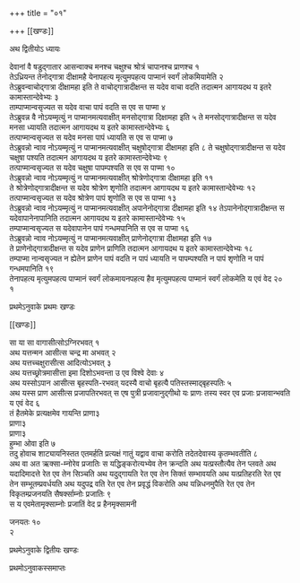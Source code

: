 +++
title = "०१"

+++
[[खण्डः]]


अथ द्वितीयोऽ ध्यायः

देवानां वै षडुद्गातार आसन्वाक्च मनश्च चक्षुश्च श्रोत्रं चापानश्च
प्राणश्च १   
तेऽध्रियन्त तेनोद्गात्रा दीक्षामहै येनापहत्य
मृत्युमपहत्य पाप्मानं स्वर्गं लोकमियामेति २   
तेऽब्रुवन्वाचोद्गात्रा
दीक्षामहा इति ते वाचोद्गात्रादीक्षन्त स यदेव वाचा वदति तदात्मन
आगायदथ य इतरे कामास्तान्देवेभ्यः ३   
ताम्पाप्मान्वसृज्यत स यदेव वाचा
पापं वदति स एव स पाप्मा ४   
तेऽब्रुवन्न वै नोऽयम्मृत्युं न
पाप्मानमत्यवाक्षीत् मनसोद्गात्रा दिक्षामहा इति ५
ते मनसोद्गात्रादीक्षन्त स यदेव मनसा ध्यायति तदात्मन आगायदथ य इतरे
कामास्तान्देवेभ्यः ६   
तत्पाप्मान्वसृज्यत स यदेव मनसा पापं
ध्यायति स एव स पाप्मा ७   
तेऽब्रुवन्नो न्वाव नोऽयम्मृत्युं न
पाप्मानमत्यवाक्षीत् चक्षुषोद्गात्रा दीक्षामहा इति ८
ते चक्षुषोद्गात्रादीक्षन्त स यदेव चक्षुषा पश्यति तदात्मन आगायदथ य इतरे
कामास्तान्देवेभ्यः ९   
तत्पाप्मान्वसृज्यत स यदेव चक्षुषा पापम्पश्यति स एव
स पाप्मा १०   
तेऽब्रुवन्नो न्वाव नोऽयम्मृत्युं न पाप्मानमत्यवाक्षीत्
श्रोत्रेणोद्गात्रा दीक्षामहा इति ११   
ते
श्रोत्रेणोद्गात्रादीक्षन्त
स यदेव श्रोत्रेण शृणोति तदात्मन आगायदथ य इतरे कामास्तान्देवेभ्यः १२
तत्पाप्मान्वसृज्यत स यदेव श्रोत्रेण पापं शृणोति स एव स पाप्मा
१३   
तेऽब्रुवन्नो न्वाव नोऽयम्मृत्युं न पाप्मानमत्यवाक्षीत्
अपानेनोद्गात्रा दीक्षामहा इति १४
तेऽपानेनोद्गात्रादीक्षन्त स
यदेवापानेनापानिति तदात्मन आगायदथ य
इतरे कामास्तान्देवेभ्यः १५   
तम्पाप्मान्वसृज्यत स यदेवापानेन पापं
गन्धमपानिति स एव स पाप्मा १६   
तेऽब्रुवन्नो न्वाव नोऽयम्मृत्युं न
पाप्मानमत्यवाक्षीत् प्राणेनोद्गात्रा दीक्षामहा इति १७   
ते
प्राणेनोद्गात्रादीक्षन्त स यदेव प्राणेन प्राणिति तदात्मन आगायदथ य
इतरे कामास्तान्देवेभ्यः १८   
तम्पाप्मा नान्वसृज्यत न ह्येतेन प्राणेन
पापं वदति न पापं ध्यायति न पापम्पश्यति न पापं शृणोति न पापं गन्धमपानिति
१९   
तेनापहत्य मृत्युमपहत्य पाप्मानं स्वर्गं लोकमायनपहत्य हैव मृत्युमपहत्य पाप्मानं स्वर्गं लोकमेति य एवं वेद २०   
१

प्रथमेऽनुवाके प्रथमः खण्डः

[[खण्डः]] 

 

सा या सा वागासीत्सोऽग्निरभवत् १   
अथ यत्तन्मन आसीत्स चन्द्र मा अभवत् २   
अथ
यत्तच्चक्षुरासीत्स आदित्योऽभवत् ३   
अथ यत्तच्छ्रोत्रमासीत्ता इमा
दिशोऽभवन्ता उ एव विश्वे देवाः ४   
अथ यस्सोऽपान आसीत्स
बृहस्पति-रभवत् यदस्यै वाचो बृहत्यै पतिस्तस्माद्बृहस्पतिः ५   
अथ
यस्स प्राण आसीत्स प्रजापतिरभवत् स एष पुत्री प्रजावानुद्गीथो यः प्राणः
तस्य स्वर एव प्रजाः प्रजावान्भवति य एवं वेद ६   
तं हैतमेके प्रत्यक्षमेव
गायन्ति प्राणा३   
प्राणा३   
प्राणा३   
हुम्भा ओवा इति ७   
तदु होवाच
शाट्यायनिस्तत एतमर्हति प्रत्यक्षं गातुं यद्वाव
वाचा करोति तदेतदेवास्य कृतम्भवतीति ८   
अथ वा अत ऋक्सा-म्नोरेव प्रजातिः
स यद्धिङ्करोत्यभ्येव तेन क्रन्दति अथ यत्प्रस्तौत्यैव तेन प्लवते अथ
यदादिमादत्ते रेत एव तेन सिञ्चति अथ यदुद्गायति रेत एव तेन
सिक्तं सम्भावयति अथ यत्प्रतिहरति रेत एव तेन सम्भूतम्प्रवर्धयति
अथ यदुपद्र वति रेत एव तेन प्रवृद्धं विकरोति अथ यन्निधनमुपैति रेत एव
तेन विकृतम्प्रजनयति सैषर्क्साम्नोः प्रजातिः ९   
स य एवमेतामृक्साम्नोः
प्रजातिं वेद प्र हैनमृक्सामनी 

जनयतः १०   
२   


प्रथमेऽनुवाके द्वितीयः खण्डः

प्रथमोऽनुवाकस्समाप्तः 
